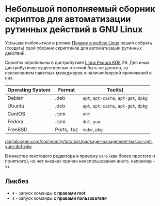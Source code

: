 # Небольшой пополняемый сборник скриптов для автоматизации рутинных действий в GNU Linux

Услышав любопытное в ролике [Почему я люблю Linux](https://www.youtube.com/watch?v=YSVB7y_EDRI) решил собрать (создать) свой сборник скриптиков для автоматизации рутинных действий.

Скрипты опробованы в дистрибутиве [Linux Fedora KDE](https://spins.fedoraproject.org/kde/) 29. Для иных дистрибутивов существенных отличий быть не должно, за исключением пакетных менеджеров и наличия/версий приложений в них.

Operating System | Format |	Tool(s)
---|---|---
Debian	| .deb	| `apt`, `apt-cache`, `apt-get`, `dpkg`
Ubuntu	| .deb	| `apt`, `apt-cache`, `apt-get`, `dpkg`
CentOS	| .rpm	| `yum`
Fedora	| .rpm	| `dnf`, `yum`
FreeBSD	| Ports, .txz	| `make`, `pkg`

[digitalocean.com/community/tutorials/package-management-basics-apt-yum-dnf-pkg](https://www.digitalocean.com/community/tutorials/package-management-basics-apt-yum-dnf-pkg)

В качестве текстового редактора я привожу `nano` (как более простого и понятного), но нет никаких причин неиспользования иного, например - `vi`.

## Ликбез
- `#` - запуск команды **с правами root**
- `$` - запуск команды **с правами пользователя**
